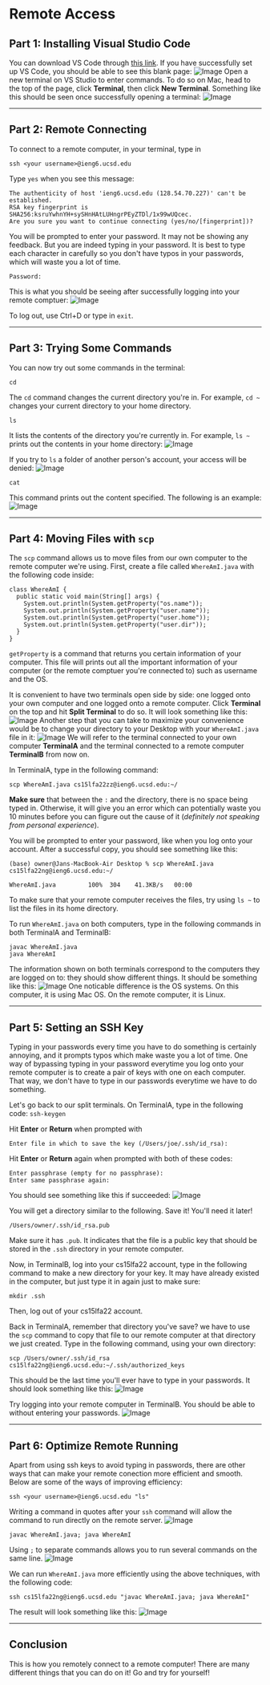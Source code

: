 # Remote Access

## Part 1: Installing Visual Studio Code
You can download VS Code through [this link](https://code.visualstudio.com/). If you have successfully set up VS Code, you should be able to see this blank page: 
![Image](part1.1.png)
Open a new terminal on VS Studio to enter commands. To do so on Mac, head to the top of the page, click **Terminal**, then click **New Terminal**. Something like this should be seen once successfully opening a terminal:
![Image](part1.2.png)
***

## Part 2: Remote Connecting
To connect to a remote computer, in your terminal, type in

``` ssh <your username>@ieng6.ucsd.edu ```

Type ```yes``` when you see this message:

``` 
The authenticity of host 'ieng6.ucsd.edu (128.54.70.227)' can't be established.
RSA key fingerprint is SHA256:ksruYwhnYH+sySHnHAtLUHngrPEyZTDl/1x99wUQcec.
Are you sure you want to continue connecting (yes/no/[fingerprint])? 
```
You will be prompted to enter your password. It may not be showing any feedback. But you are indeed typing in your password. It is best to type each character in carefully so you don't have typos in your passwords, which will waste you a lot of time. 

```
Password: 
```
This is what you should be seeing after successfully logging into your remote comptuer:
![Image](part2.1.png)

To log out, use Ctrl+D or type in ```exit```.
***

## Part 3: Trying Some Commands
You can now try out some commands in the terminal:

``` cd ```

The ```cd``` command changes the current directory you're in. For example, ```cd ~``` changes your current directory to your home directory.

```ls```

It lists the contents of the directory you're currently in. For example, ```ls ~``` prints out the contents in your home directory:
![Image](part3.1.png)

If you try to ```ls``` a folder of another person's account, your access will be denied:
![Image](part3.2.png)

```cat```

This command prints out the content specified. The following is an example:
![Image](part3.3.png)
***

## Part 4: Moving Files with ```scp```
The ```scp``` command allows us to move files from our own computer to the remote computer we're using. First, create a file called ```WhereAmI.java``` with the following code inside:
```
class WhereAmI {
  public static void main(String[] args) {
    System.out.println(System.getProperty("os.name"));
    System.out.println(System.getProperty("user.name"));
    System.out.println(System.getProperty("user.home"));
    System.out.println(System.getProperty("user.dir"));
  }
}
```
```getProperty``` is a command that returns you certain information of your computer. This file will prints out all the important information of your computer (or the remote comptuer you're connected to) such as username and the OS.

It is convenient to have two terminals open side by side: one logged onto your own computer and one logged onto a remote computer. Click **Terminal** on the top and hit **Split Terminal** to do so. It will look something like this:
![Image](part4.1.png)
Another step that you can take to maximize your convenience would be to change your directory to your Desktop with your ```WhereAmI.java``` file in it:
![Image](part4.2.png)
We will refer to the terminal connected to your own computer **TerminalA** and the terminal connected to a remote computer **TerminalB** from now on.

In TerminalA, type in the following command:

``` scp WhereAmI.java cs15lfa22zz@ieng6.ucsd.edu:~/ ```

**Make sure** that between the ```:``` and the directory, there is no space being typed in. Otherwise, it will give you an error which can potentially waste you 10 minutes before you can figure out the cause of it (*definitely not speaking from personal experience*).

You will be prompted to enter your password, like when you log onto your account. After a successful copy, you should see something like this: 
```
(base) owner@Jans-MacBook-Air Desktop % scp WhereAmI.java cs15lfa22ng@ieng6.ucsd.edu:~/

WhereAmI.java         100%  304    41.3KB/s   00:00
```
To make sure that your remote computer receives the files, try using ```ls ~``` to list the files in its home directory. 

To run ```WhereAmI.java``` on both computers, type in the following commands in both TerminalA and TerminalB:

```
javac WhereAmI.java
java WhereAmI
```

The information shown on both terminals correspond to the computers they are logged on to: they should show different things. It should be something like this:
![Image](part4.3.png)
One noticable difference is the OS systems. On this computer, it is using Mac OS. On the remote computer, it is Linux.
***

## Part 5: Setting an SSH Key
Typing in your passwords every time you have to do something is certainly annoying, and it prompts typos which make waste you a lot of time. One way of bypassing typing in your password everytime you log onto your remote computer is to create a pair of keys with one on each computer. That way, we don't have to type in our passwords everytime we have to do something.

Let's go back to our split terminals. On TerminalA, type in the following code: ```ssh-keygen```

Hit **Enter** or **Return** when prompted with 
```
Enter file in which to save the key (/Users/joe/.ssh/id_rsa):
```

Hit **Enter** or **Return** again when prompted with both of these codes:
```
Enter passphrase (empty for no passphrase): 
Enter same passphrase again: 
```

You should see something like this if succeeded:
![Image](part5.1.png)

You will get a directory similar to the following. Save it! You'll need it later!

```/Users/owner/.ssh/id_rsa.pub```

Make sure it has ```.pub```. It indicates that the file is a public key that should be stored in the ```.ssh``` directory in your remote computer.

Now, in TerminalB, log into your cs15lfa22 account, type in the following command to make a new directory for your key. It may have already existed in the computer, but just type it in again just to make sure:

```
mkdir .ssh
```

Then, log out of your cs15lfa22 account.

Back in TerminalA, remember that directory you've save? we have to use the ```scp``` command to copy that file to our remote computer at that directory we just created. Type in the following command, using your own directory:
```
scp /Users/owner/.ssh/id_rsa cs15lfa22ng@ieng6.ucsd.edu:~/.ssh/authorized_keys
```
This should be the last time you'll ever have to type in your passwords. It should look something like this:
![Image](part5.2.png)

Try logging into your remote computer in TerminalB. You should be able to without entering your passwords.
![Image](part5.3.png)
***

## Part 6: Optimize Remote Running
Apart from using ssh keys to avoid typing in passwords, there are other ways that can make your remote conection more efficient and smooth. Below are some of the ways of improving efficiency:

```ssh <your username>@ieng6.ucsd.edu "ls"```

Writing a command in quotes after your ```ssh``` command will allow the command to run directly on the remote server.
![Image](part6.1.png)

```javac WhereAmI.java; java WhereAmI```

Using ```;``` to separate commands allows you to run several commands on the same line.
![Image](part6.2.png)

We can run ```WhereAmI.java``` more efficiently using the above techniques, with the following code:
```
ssh cs15lfa22ng@ieng6.ucsd.edu "javac WhereAmI.java; java WhereAmI"
```
The result will look something like this:
![Image](part6.3.png)
***

## Conclusion
This is how you remotely connect to a remote computer! There are many different things that you can do on it! Go and try for yourself!








